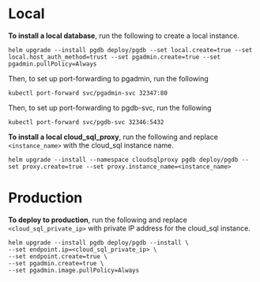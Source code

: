 # Local #
**To install a local database**, run the following to create a local instance.

```shell script
helm upgrade --install pgdb deploy/pgdb --set local.create=true --set local.host_auth_method=trust --set pgadmin.create=true --set pgadmin.pullPolicy=Always
```

Then, to set up port-forwarding to pgadmin, run the following

```shell script
kubectl port-forward svc/pgadmin-svc 32347:80
```

Then, to set up port-forwarding to pgdb-svc, run the following

```shell script
kubectl port-forward svc/pgdb-svc 32346:5432
```

**To install a local cloud_sql_proxy**, run the following 
and replace ```<instance_name>``` with the cloud_sql instance name.

```shell script
helm upgrade --install --namespace cloudsqlproxy pgdb deploy/pgdb --set proxy.create=true --set proxy.instance_name=<instance_name>
```

# Production #

**To deploy to production**, run the following and replace ```<cloud_sql_private_ip>``` 
with private IP address for the cloud_sql instance.

```shell script
helm upgrade --install pgdb deploy/pgdb --install \
--set endpoint.ip=<cloud_sql_private_ip> \
--set endpoint.create=true \
--set pgadmin.create=true \
--set pgadmin.image.pullPolicy=Always
```